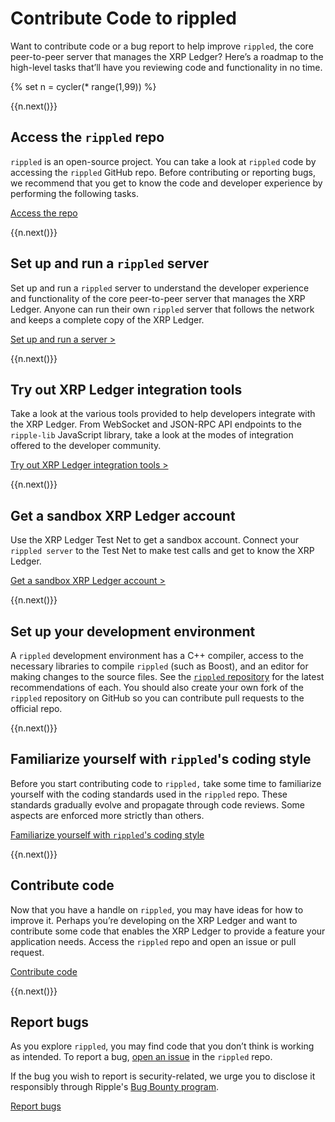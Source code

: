 # Contribute Code to rippled

Want to contribute code or a bug report to help improve `rippled`, the core peer-to-peer server that manages the XRP Ledger? Here’s a roadmap to the high-level tasks that’ll have you reviewing code and functionality in no time.

<!-- USE_CASE_STEPS_START -->
{% set n = cycler(* range(1,99)) %}

<span class="use-case-step-num">{{n.next()}}</span>
## Access the `rippled` repo

`rippled` is an open-source project. You can take a look at `rippled` code by accessing the `rippled` GitHub repo. Before contributing or reporting bugs, we recommend that you get to know the code and developer experience by performing the following tasks.

<span class="use-case-external-link btn btn-outline-secondary external-link">[Access the repo](https://github.com/ripple/rippled)</span>

<span class="use-case-step-num">{{n.next()}}</span>
## Set up and run a `rippled` server

Set up and run a `rippled` server to understand the developer experience and functionality of the core peer-to-peer server that manages the XRP Ledger. Anyone can run their own `rippled` server that follows the network and keeps a complete copy of the XRP Ledger.

[Set up and run a server >](manage-the-rippled-server.html)

<span class="use-case-step-num">{{n.next()}}</span>
## Try out XRP Ledger integration tools

Take a look at the various tools provided to help developers integrate with the XRP Ledger. From WebSocket and JSON-RPC API endpoints to the `ripple-lib` JavaScript library, take a look at the modes of integration offered to the developer community.

[Try out XRP Ledger integration tools >](get-started-with-the-rippled-api.html)

<span class="use-case-step-num">{{n.next()}}</span>
## Get a sandbox XRP Ledger account

Use the XRP Ledger Test Net to get a sandbox account. Connect your `rippled server` to the Test Net to make test calls and get to know the XRP Ledger.

[Get a sandbox XRP Ledger account >](xrp-test-net-faucet.html)

<span class="use-case-step-num">{{n.next()}}</span>
## Set up your development environment

A `rippled` development environment has a C++ compiler, access to the necessary libraries to compile `rippled` (such as Boost), and an editor for making changes to the source files. See the [`rippled` repository](https://github.com/ripple/rippled) for the latest recommendations of each. You should also create your own fork of the `rippled` repository on GitHub so you can contribute pull requests to the official repo. <!-- for future, awaiting links to a few rippled repo md files - Nik -->


<span class="use-case-step-num">{{n.next()}}</span>
## Familiarize yourself with `rippled`'s coding style

Before you start contributing code to `rippled,` take some time to familiarize yourself with the coding standards used in the `rippled` repo. These standards gradually evolve and propagate through code reviews. Some aspects are enforced more strictly than others.

<span class="use-case-external-link btn btn-outline-secondary external-link">[Familiarize yourself with `rippled`'s coding style](https://github.com/ripple/rippled/blob/develop/docs/CodingStyle.md)</span>

<span class="use-case-step-num">{{n.next()}}</span>
## Contribute code

Now that you have a handle on `rippled`, you may have ideas for how to improve it. Perhaps you’re developing on the XRP Ledger and want to contribute some code that enables the XRP Ledger to provide a feature your application needs. Access the `rippled` repo and open an issue or pull request.

<span class="use-case-external-link btn btn-outline-secondary external-link">[Contribute code](https://github.com/ripple/rippled/pulls)</span>

<span class="use-case-step-num">{{n.next()}}</span>
## Report bugs

As you explore `rippled`, you may find code that you don’t think is working as intended. To report a bug, [open an issue](https://github.com/ripple/rippled/issues) in the `rippled` repo.

If the bug you wish to report is security-related, we urge you to disclose it responsibly through Ripple's [Bug Bounty program](https://ripple.com/bug-bounty/).

<span class="use-case-external-link btn btn-outline-secondary external-link">[Report bugs](https://github.com/ripple/rippled/issues)</span>
